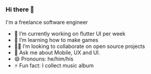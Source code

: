 ### Hi there 👋

I'm a freelance software engineer

- 🔭 I’m currently working on flutter UI per week
- 🌱 I’m learning how to make games
- 🧑‍💻 I’m looking to collaborate on open source projects
- 💬 Ask me about Mobile, UX and UI.
- 😄 Pronouns: he/him/his
- ⚡ Fun fact: I collect music album

<!--
**SefuZeph/SefuZeph** is a ✨ _special_ ✨ repository because its `README.md` (this file) appears on your GitHub profile.

Here are some ideas to get you started:

- 🔭 I’m currently working on ...
- 🌱 I’m currently learning ...
- 👯 I’m looking to collaborate on ...
- 🤔 I’m looking for help with ...
- 💬 Ask me about ...
- 📫 How to reach me: ...
- 😄 Pronouns: ...
- ⚡ Fun fact: ...
-->
